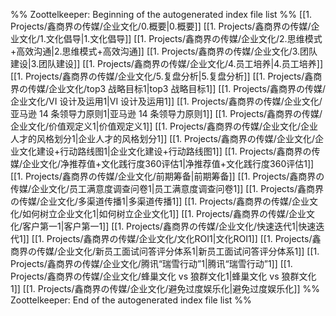 %% Zoottelkeeper: Beginning of the autogenerated index file list  %%
 [[1. Projects/鑫商界の传媒/企业文化/0.概要|0.概要]]
 [[1. Projects/鑫商界の传媒/企业文化/1.文化倡导|1.文化倡导]]
 [[1. Projects/鑫商界の传媒/企业文化/2.思维模式+高效沟通|2.思维模式+高效沟通]]
 [[1. Projects/鑫商界の传媒/企业文化/3.团队建设|3.团队建设]]
 [[1. Projects/鑫商界の传媒/企业文化/4.员工培养|4.员工培养]]
 [[1. Projects/鑫商界の传媒/企业文化/5.复盘分析|5.复盘分析]]
 [[1. Projects/鑫商界の传媒/企业文化/top3 战略目标1|top3 战略目标1]]
 [[1. Projects/鑫商界の传媒/企业文化/VI 设计及运用1|VI 设计及运用1]]
 [[1. Projects/鑫商界の传媒/企业文化/亚马逊 14 条领导力原则1|亚马逊 14 条领导力原则1]]
 [[1. Projects/鑫商界の传媒/企业文化/价值观定义1|价值观定义1]]
 [[1. Projects/鑫商界の传媒/企业文化/企业人才的风格划分1|企业人才的风格划分1]]
 [[1. Projects/鑫商界の传媒/企业文化/企业文化建设+行动路线图1|企业文化建设+行动路线图1]]
 [[1. Projects/鑫商界の传媒/企业文化/净推荐值+文化践行度360评估1|净推荐值+文化践行度360评估1]]
 [[1. Projects/鑫商界の传媒/企业文化/前期筹备|前期筹备]]
 [[1. Projects/鑫商界の传媒/企业文化/员工满意度调查问卷1|员工满意度调查问卷1]]
 [[1. Projects/鑫商界の传媒/企业文化/多渠道传播1|多渠道传播1]]
 [[1. Projects/鑫商界の传媒/企业文化/如何树立企业文化1|如何树立企业文化1]]
 [[1. Projects/鑫商界の传媒/企业文化/客户第一1|客户第一1]]
 [[1. Projects/鑫商界の传媒/企业文化/快速迭代1|快速迭代1]]
 [[1. Projects/鑫商界の传媒/企业文化/文化ROI1|文化ROI1]]
 [[1. Projects/鑫商界の传媒/企业文化/新员工面试问答评分体系1|新员工面试问答评分体系1]]
 [[1. Projects/鑫商界の传媒/企业文化/腾讯“瑞雪行动”1|腾讯“瑞雪行动”1]]
 [[1. Projects/鑫商界の传媒/企业文化/蜂巢文化 vs 狼群文化1|蜂巢文化 vs 狼群文化1]]
 [[1. Projects/鑫商界の传媒/企业文化/避免过度娱乐化|避免过度娱乐化]]
%% Zoottelkeeper: End of the autogenerated index file list  %%

